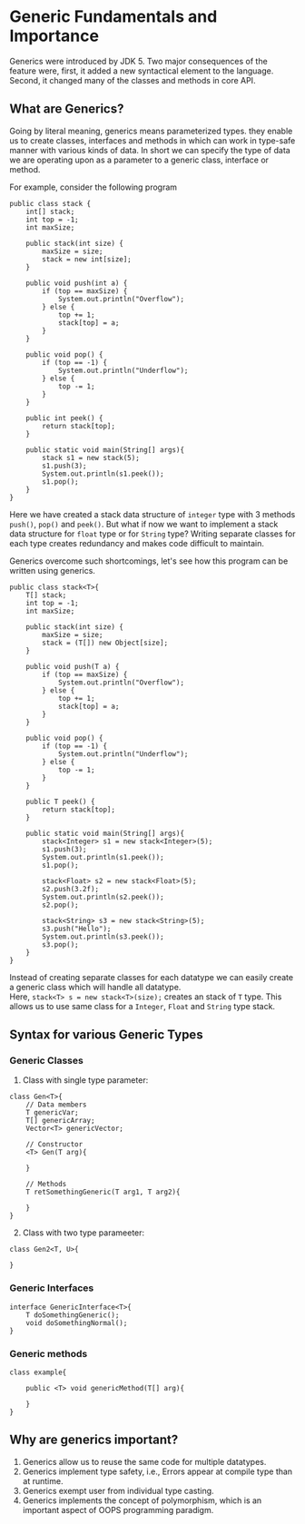 # Generic Fundamentals and Importance

Generics were introduced by JDK 5. Two major consequences of the feature were, first, it added a new syntactical element to the language. Second, it changed many of the classes and methods in core API. 

## What are Generics?

Going by literal meaning, generics means parameterized types. they enable us to create classes, interfaces and methods in which can work in type-safe manner with various kinds of data. In short we can specify the type of data we are operating upon as a parameter to a generic class, interface or method. 

For example, consider the following program
```
public class stack {
    int[] stack;
    int top = -1;
    int maxSize;

    public stack(int size) {
        maxSize = size;
        stack = new int[size];
    }

    public void push(int a) {
        if (top == maxSize) {
            System.out.println("Overflow");
        } else {
            top += 1;
            stack[top] = a;
        }
    }

    public void pop() {
        if (top == -1) {
            System.out.println("Underflow");
        } else {
            top -= 1;
        }
    }

    public int peek() {
        return stack[top];
    }

    public static void main(String[] args){
        stack s1 = new stack(5);
        s1.push(3);
        System.out.println(s1.peek());
        s1.pop();
    }
}
```

Here we have created a stack data structure of `integer` type with 3 methods `push()`, `pop()` and `peek()`. But what if now we want to implement a stack data structure for `float` type or for `String` type? Writing separate classes for each type creates redundancy and makes code difficult to maintain. 

Generics overcome such shortcomings, let's see how this program can be written using generics. 
```
public class stack<T>{
    T[] stack;
    int top = -1;
    int maxSize;

    public stack(int size) {
        maxSize = size;
        stack = (T[]) new Object[size];
    }

    public void push(T a) {
        if (top == maxSize) {
            System.out.println("Overflow");
        } else {
            top += 1;
            stack[top] = a;
        }
    }

    public void pop() {
        if (top == -1) {
            System.out.println("Underflow");
        } else {
            top -= 1;
        }
    }

    public T peek() {
        return stack[top];
    }

    public static void main(String[] args){
        stack<Integer> s1 = new stack<Integer>(5);
        s1.push(3);
        System.out.println(s1.peek());
        s1.pop();

        stack<Float> s2 = new stack<Float>(5);
        s2.push(3.2f);
        System.out.println(s2.peek());
        s2.pop();

        stack<String> s3 = new stack<String>(5);
        s3.push("Hello");
        System.out.println(s3.peek());
        s3.pop();
    }
}
```

Instead of creating separate classes for each datatype we can easily create a generic class which will handle all datatype. <br />
Here, `stack<T> s = new stack<T>(size);` creates an stack of `T` type. This allows us to use same class for a `Integer`, `Float` and `String` type stack. 

## Syntax for various Generic Types

### Generic Classes

1. Class with single type parameter:
```
class Gen<T>{
    // Data members
    T genericVar;
    T[] genericArray;
    Vector<T> genericVector;

    // Constructor
    <T> Gen(T arg){

    }

    // Methods
    T retSomethingGeneric(T arg1, T arg2){

    }
}
```

2. Class with two type parameeter:

```
class Gen2<T, U>{
    
}
```

### Generic Interfaces

```
interface GenericInterface<T>{
    T doSomethingGeneric();
    void doSomethingNormal();
}
```

### Generic methods

```
class example{

    public <T> void genericMethod(T[] arg){

    }
}
```



## Why are generics important?

1. Generics allow us to reuse the same code for multiple datatypes. 
2. Generics implement type safety, i.e., Errors appear at compile type than at runtime. 
3. Generics exempt user from individual type casting.
4. Generics implements the concept of polymorphism, which is an important aspect of OOPS programming paradigm. 
